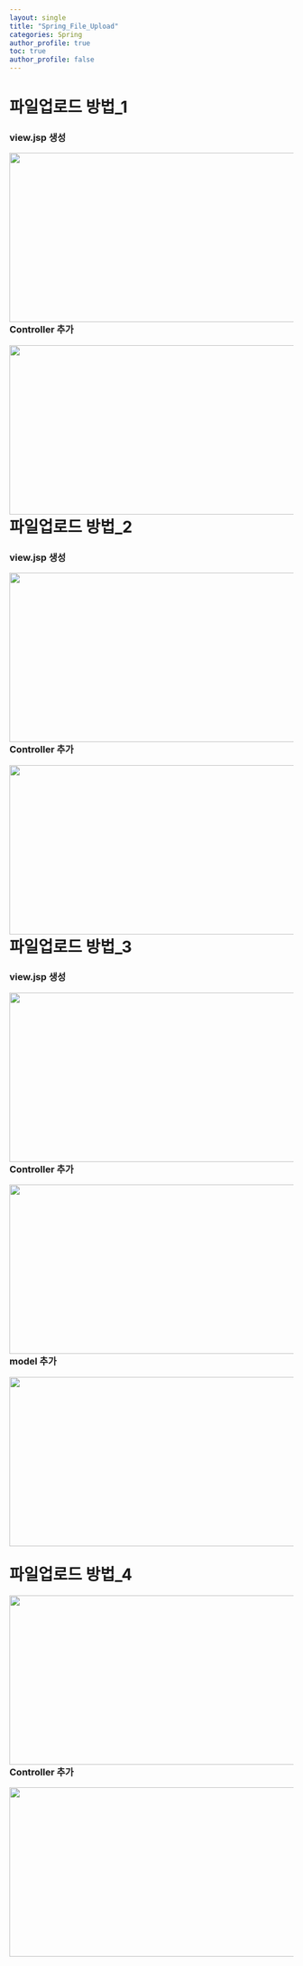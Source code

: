 ```yaml
---
layout: single
title: "Spring_File_Upload"
categories: Spring
author_profile: true
toc: true
author_profile: false
---
```


<h1>파일업로드 방법_1</h1>

<h3>view.jsp 생성</h3>

<img src="https://hakcoding.github.io/img/day05_ex011.png" width="600" height="300" align="left">

<h3>Controller 추가</h3>

<img src="https://hakcoding.github.io/img/day05_ex012.png" width="600" height="300" align="left">
<br><br><br><br><br><br><br><br><br><br><br><br><br><br><br>
<h1>파일업로드 방법_2</h1>

<h3>view.jsp 생성</h3>

<img src="https://hakcoding.github.io/img/day05_ex021.png" width="600" height="300" align="left">

<h3>Controller 추가</h3>

<img src="https://hakcoding.github.io/img/day05_ex022.png" width="600" height="300" align="left">
<br><br><br><br><br><br><br><br><br><br><br><br>
<h1>파일업로드 방법_3</h1>

<h3>view.jsp 생성</h3>

<img src="https://hakcoding.github.io/img/day05_ex031.png" width="600" height="300" align="left">

<h3>Controller 추가</h3>

<img src="https://hakcoding.github.io/img/day05_ex032.png" width="600" height="300" align="left">

<h3>model 추가</h3>

<img src="https://hakcoding.github.io/img/day05_ex033.png" width="600" height="300" align="left">
<br><br><br><br><br><br><br><br><br><br><br><br><br><br><br><br><br>
<h1>파일업로드 방법_4</h1>

<img src="https://hakcoding.github.io/img/day05_ex041.png" width="600" height="300" align="left">

<h3>Controller 추가</h3>

<img src="https://hakcoding.github.io/img/day05_ex042.png" width="600" height="300" align="left">
